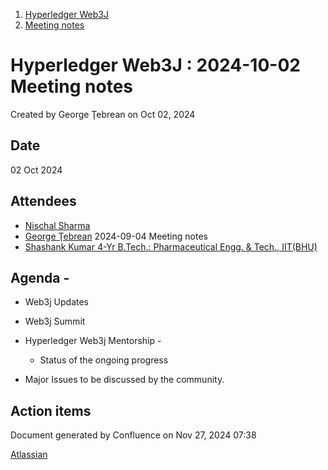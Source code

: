 1. [Hyperledger Web3J](index.html)
2. [Meeting notes](Meeting-notes_23101909.html)

# Hyperledger Web3J : 2024-10-02 Meeting notes

Created by George Ţebrean on Oct 02, 2024

## Date

02 Oct 2024

## Attendees

- [Nischal Sharma](https://lf-hyperledger.atlassian.net/wiki/people/63b4047c4bc858b303ce4eae?ref=confluence)
- [George Ţebrean](https://lf-hyperledger.atlassian.net/wiki/people/620128a9506317006b07342a?ref=confluence) 2024-09-04 Meeting notes
- [Shashank Kumar 4-Yr B.Tech.: Pharmaceutical Engg. &amp; Tech., IIT(BHU)](https://lf-hyperledger.atlassian.net/wiki/people/640ac6ae0a4a47fb8d2590b2?ref=confluence)

## Agenda -

- Web3j Updates
- Web3j Summit
- Hyperledger Web3j Mentorship -
  
  - Status of the ongoing progress
- Major Issues to be discussed by the community.

## Action items

Document generated by Confluence on Nov 27, 2024 07:38

[Atlassian](http://www.atlassian.com/)
